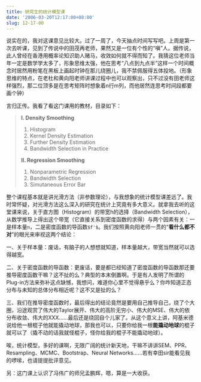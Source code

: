 ```yaml
---
title: 研究生的统计模型课
date: '2006-03-20T12:17:00+08:00'
slug: 12-17-00
---
```


说实在的，我对这课意见比较大。过了一周了，今天抽点时间写写吧。上周是第一次去听课，见到了传说中的田茂再老师，果然又是一位有个性的“嗔”人。据传说，此人曾经在香港用概率论知识助人赌马，收效如何就不得而知了。我猜这位老师当年一定是数学学太多了，形象思维太强，他在思考“八点到九点半”这样一个时间概念时居然用粉笔在黑板上画起时钟在那儿绕圈儿，我不禁佩服得五体投地。（形象思维的特点，在老杜和黄向阳老师讲课过程中也可以观察出，只不过没有田老师这样强烈，那二位顶多是在思考矩阵时想象着n行m列，而他居然连思考时间段都要画个钟）

言归正传。我看了看这门课用的教材，目录如下：

> **I. Density Smoothing**
> 
> 1. Histogram
> 2. Kernel Density Estimation
> 3. Further Density Estimation
> 4. Bandwidth Selection in Practice
> 
> **II. Regression Smoothing**
> 
> 1. Nonparametric Regression
> 2. Bandwidth Selection
> 3. Simutaneous Error Bar

整个课程基本就是讲光滑方法（非参数理论），与我想象的统计模型课差远了。我时常怀疑，对光滑方法这么深入的研究在统计上究竟有多大意义。就拿我去听的这堂课来说，关于直方图（Histogram）的带宽h的选择（Bandwidth Selection），从数学推导上得出这个带宽（它直接关系到密度函数的求得）与两个因素有关：一是样本量`n`，二是密度函数的导函数`$f'$`。我们按照黄向阳老师一贯的“**看什么都不对**”的眼光来审视这两个结论：

一、关于样本量：废话，有脑子的人想想就知道，样本量越大，带宽当然就可以选得越宽。

二、关于密度函数的导函数：更废话，要是都已经知道了密度函数的导函数那还要推导密度函数干嘛？这不扯的么？典型的本末倒置啊。于是有人发明了所谓的Plug-in方法来弥补这点缺憾，我想问，难道你心里不觉得悬乎么？你咋知道正态分布与未知的总体分布相近呢？这不又是扯的么？

三、我们在推导密度函数时，最后得出的结论竟然是要用自己推导自己，绕了个大圈，沿途观赏了伟大的Taylor展开、伟大的高阶无穷小、伟大的MSE、伟大的依分布收敛、伟大的XXX……最后还是绕回自个儿家了。从这个意义上讲，阿基米德说给他一根棍子他就能撬动地球，那我也可以，只要你给我一根**能撬动地球**的棍子就可以了（撬不动的话我就怪棍子，怪你给我的棍子不能撬动地球）。

唉，统计模型，多好的课啊，无限广阔的统计新天地，干嘛不讲讲SEM、PPR、Resampling、MCMC、Bootstrap、Neural Networks……若有幸田sir能看见我的啰嗦，也请提提批评意见。

另：这门课上认识了冯伟广的师兄孟鹏辉，嗯，算是一大收获。
